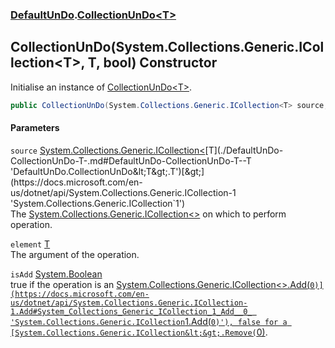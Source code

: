 ### [DefaultUnDo](./DefaultUnDo.md 'DefaultUnDo').[CollectionUnDo&lt;T&gt;](./DefaultUnDo-CollectionUnDo-T-.md 'DefaultUnDo.CollectionUnDo&lt;T&gt;')
## CollectionUnDo(System.Collections.Generic.ICollection&lt;T&gt;, T, bool) Constructor
Initialise an instance of [CollectionUnDo&lt;T&gt;](./DefaultUnDo-CollectionUnDo-T-.md 'DefaultUnDo.CollectionUnDo&lt;T&gt;').  
```csharp
public CollectionUnDo(System.Collections.Generic.ICollection<T> source, T element, bool isAdd);
```
#### Parameters
<a name='DefaultUnDo-CollectionUnDo-T--CollectionUnDo(System-Collections-Generic-ICollection-T-_T_bool)-source'></a>
`source` [System.Collections.Generic.ICollection&lt;](https://docs.microsoft.com/en-us/dotnet/api/System.Collections.Generic.ICollection-1 'System.Collections.Generic.ICollection`1')[T](./DefaultUnDo-CollectionUnDo-T-.md#DefaultUnDo-CollectionUnDo-T--T 'DefaultUnDo.CollectionUnDo&lt;T&gt;.T')[&gt;](https://docs.microsoft.com/en-us/dotnet/api/System.Collections.Generic.ICollection-1 'System.Collections.Generic.ICollection`1')  
The [System.Collections.Generic.ICollection&lt;&gt;](https://docs.microsoft.com/en-us/dotnet/api/System.Collections.Generic.ICollection-1 'System.Collections.Generic.ICollection`1') on which to perform operation.  
  
<a name='DefaultUnDo-CollectionUnDo-T--CollectionUnDo(System-Collections-Generic-ICollection-T-_T_bool)-element'></a>
`element` [T](./DefaultUnDo-CollectionUnDo-T-.md#DefaultUnDo-CollectionUnDo-T--T 'DefaultUnDo.CollectionUnDo&lt;T&gt;.T')  
The argument of the operation.  
  
<a name='DefaultUnDo-CollectionUnDo-T--CollectionUnDo(System-Collections-Generic-ICollection-T-_T_bool)-isAdd'></a>
`isAdd` [System.Boolean](https://docs.microsoft.com/en-us/dotnet/api/System.Boolean 'System.Boolean')  
true if the operation is an [System.Collections.Generic.ICollection&lt;&gt;.Add(`0)](https://docs.microsoft.com/en-us/dotnet/api/System.Collections.Generic.ICollection-1.Add#System_Collections_Generic_ICollection_1_Add__0_ 'System.Collections.Generic.ICollection`1.Add(`0)'), false for a [System.Collections.Generic.ICollection&lt;&gt;.Remove(`0)](https://docs.microsoft.com/en-us/dotnet/api/System.Collections.Generic.ICollection-1.Remove#System_Collections_Generic_ICollection_1_Remove__0_ 'System.Collections.Generic.ICollection`1.Remove(`0)').  
  
